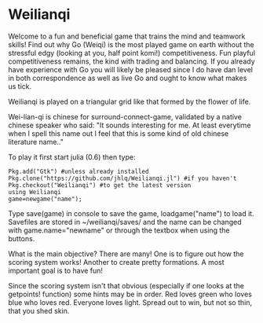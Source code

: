 # Weilianqi

Welcome to a fun and beneficial game that trains the mind and teamwork skills! Find out why Go (Weiqi) is the most played game on earth without the stressful edgy (looking at you, half point komi!) competitiveness. Fun playful competitiveness remains, the kind with trading and balancing. If you already have experience with Go you will likely be pleased since I do have dan level in both correspondence as well as live Go and ought to know what makes us tick.

Weilianqi is played on a triangular grid like that formed by the flower of life.

Wei-lian-qi is chinese for surround-connect-game, validated by a native chinese speaker who said: "It sounds interesting for me. At least everytime when I spell this name out I feel that this is some kind of old chinese literature name.." 

To play it first start julia (0.6) then type:
```
Pkg.add("Gtk") #unless already installed
Pkg.clone("https://github.com/jhlq/Weilianqi.jl") #if you haven't
Pkg.checkout("Weilianqi") #to get the latest version
using Weilianqi
game=newgame("name");
```

Type save(game) in console to save the game, loadgame("name") to load it. Savefiles are stored in ~/weilianqi/saves/ and the name can be changed with game.name="newname" or through the textbox when using the buttons.

What is the main objective? There are many! One is to figure out how the scoring system works! Another to create pretty formations. A most important goal is to have fun!

Since the scoring system isn't that obvious (especially if one looks at the getpoints! function) some hints may be in order. Red loves green who loves blue who loves red. Everyone loves light. Spread out to win, but not so thin, that you shed skin.

